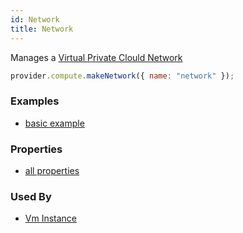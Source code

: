 ```yaml
---
id: Network
title: Network
---
```


Manages a [Virtual Private Clould Network](https://cloud.google.com/vpc/docs/vpc)

```js
provider.compute.makeNetwork({ name: "network" });
```

### Examples

- [basic example](https://github.com/grucloud/grucloud/blob/main/examples/google/vm-network/iac.js)

### Properties

- [all properties](https://cloud.google.com/compute/docs/reference/rest/v1/networks/insert)

### Used By

- [Vm Instance](./VmInstance.md)
